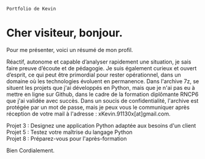     Portfolio de Kevin

Cher visiteur, bonjour.
=======================

Pour me présenter, voici un résumé de mon profil.

Réactif, autonome et capable d’analyser rapidement une situation, je sais faire preuve d’écoute et de pédagogie. Je suis également curieux et ouvert d’esprit, ce qui peut être primordial pour rester opérationnel, dans un domaine où les technologies évoluent en permanence. Dans l'archive 7z, se situent les projets que j'ai développés en Python, mais que je n'ai pas eu à mettre en ligne sur Github, dans le cadre de la formation diplômante RNCP6 que j'ai validée avec succès. Dans un soucis de confidentialité, l'archive est protégée par un mot de passe, mais je peux vous le communiquer après réception de votre mail à l'adresse : xKevin.91130x[at]gmail.com.

Projet 3 : Designez une application Python adaptée aux besoins d'un client \
Projet 5 : Testez votre maîtrise du langage Python \
Projet 8 : Préparez-vous pour l'après-formation

Bien Cordialement.
